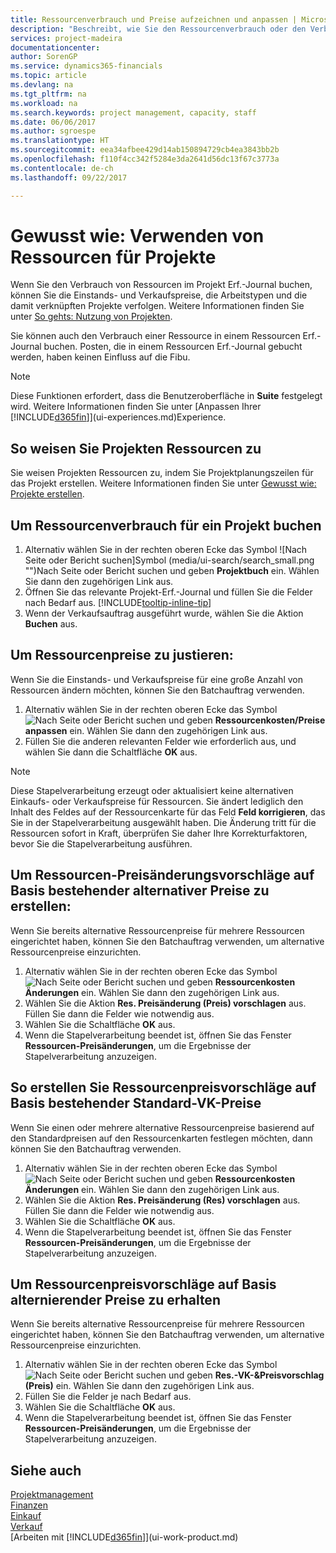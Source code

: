 ```yaml
---
title: Ressourcenverbrauch und Preise aufzeichnen und anpassen | Microsoft Docs
description: "Beschreibt, wie Sie den Ressourcenverbrauch oder den Verbrauch erfassen können, die einem Projekt zugeordnet sind, um Kosten, Preisen und Arbeitstypen zu verwalten."
services: project-madeira
documentationcenter: 
author: SorenGP
ms.service: dynamics365-financials
ms.topic: article
ms.devlang: na
ms.tgt_pltfrm: na
ms.workload: na
ms.search.keywords: project management, capacity, staff
ms.date: 06/06/2017
ms.author: sgroespe
ms.translationtype: HT
ms.sourcegitcommit: eea34afbee429d14ab150894729cb4ea3843bb2b
ms.openlocfilehash: f110f4cc342f5284e3da2641d56dc13f67c3773a
ms.contentlocale: de-ch
ms.lasthandoff: 09/22/2017

---
```

# <a name="how-to-use-resources-for-jobs"></a>Gewusst wie: Verwenden von Ressourcen für Projekte
Wenn Sie den Verbrauch von Ressourcen im Projekt Erf.-Journal buchen, können Sie die Einstands- und Verkaufspreise, die Arbeitstypen und die damit verknüpften Projekte verfolgen. Weitere Informationen finden Sie unter [So gehts: Nutzung von Projekten](projects-how-record-job-usage.md).

Sie können auch den Verbrauch einer Ressource in einem Ressourcen Erf.-Journal buchen. Posten, die in einem Ressourcen Erf.-Journal gebucht werden, haben keinen Einfluss auf die Fibu.

> [!NOTE]  
>   Diese Funktionen erfordert, dass die Benutzeroberfläche in **Suite** festgelegt wird. Weitere Informationen finden Sie unter [Anpassen Ihrer [!INCLUDE[d365fin](includes/d365fin_md.md)]](ui-experiences.md)Experience.

## <a name="to-assign-resources-to-jobs"></a>So weisen Sie Projekten Ressourcen zu
Sie weisen Projekten Ressourcen zu, indem Sie Projektplanungszeilen für das Projekt erstellen. Weitere Informationen finden Sie unter [Gewusst wie: Projekte erstellen](projects-how-create-jobs.md).

## <a name="to-record-resource-usage-for-a-job"></a>Um Ressourcenverbrauch für ein Projekt buchen
1. Alternativ wählen Sie in der rechten oberen Ecke das Symbol ![Nach Seite oder Bericht suchen]Symbol (media/ui-search/search_small.png "")Nach Seite oder Bericht suchen und geben **Projektbuch** ein. Wählen Sie dann den zugehörigen Link aus.
2. Öffnen Sie das relevante Projekt-Erf.-Journal und füllen Sie die Felder nach Bedarf aus. [!INCLUDE[tooltip-inline-tip](includes/tooltip-inline-tip_md.md)]
3. Wenn der Verkaufsauftrag ausgeführt wurde, wählen Sie die Aktion **Buchen** aus.

## <a name="to-adjust-resource-prices"></a>Um Ressourcenpreise zu justieren:
Wenn Sie die Einstands- und Verkaufspreise für eine große Anzahl von Ressourcen ändern möchten, können Sie den Batchauftrag verwenden.  

1. Alternativ wählen Sie in der rechten oberen Ecke das Symbol ![Nach Seite oder Bericht suchen](media/ui-search/search_small.png "Nach Seite oder Bericht suchen") und geben **Ressourcenkosten/Preise anpassen** ein. Wählen Sie dann den zugehörigen Link aus.
2. Füllen Sie die anderen relevanten Felder wie erforderlich aus, und wählen Sie dann die Schaltfläche **OK** aus.

> [!NOTE]  
>   Diese Stapelverarbeitung erzeugt oder aktualisiert keine alternativen Einkaufs- oder Verkaufspreise für Ressourcen. Sie ändert lediglich den Inhalt des Feldes auf der Ressourcenkarte für das Feld **Feld korrigieren**, das Sie in der Stapelverarbeitung ausgewählt haben. Die Änderung tritt für die Ressourcen sofort in Kraft, überprüfen Sie daher Ihre Korrekturfaktoren, bevor Sie die Stapelverarbeitung ausführen.

## <a name="to-get-resource-price-change-suggestions-based-on-existing-alternate-prices"></a>Um Ressourcen-Preisänderungsvorschläge auf Basis bestehender alternativer Preise zu erstellen:
Wenn Sie bereits alternative Ressourcenpreise für mehrere Ressourcen eingerichtet haben, können Sie den Batchauftrag verwenden, um alternative Ressourcenpreise einzurichten.

1. Alternativ wählen Sie in der rechten oberen Ecke das Symbol ![Nach Seite oder Bericht suchen](media/ui-search/search_small.png "Nach Seite oder Bericht suchen") und geben **Ressourcenkosten Änderungen** ein. Wählen Sie dann den zugehörigen Link aus.
2. Wählen Sie die Aktion **Res. Preisänderung (Preis) vorschlagen** aus. Füllen Sie dann die Felder wie notwendig aus.
3. Wählen Sie die Schaltfläche **OK** aus.  
4. Wenn die Stapelverarbeitung beendet ist, öffnen Sie das Fenster **Ressourcen-Preisänderungen**, um die Ergebnisse der Stapelverarbeitung anzuzeigen.

## <a name="to-get-resource-price-change-suggestions-based-on-standard-prices"></a>So erstellen Sie Ressourcenpreisvorschläge auf Basis bestehender Standard-VK-Preise
Wenn Sie einen oder mehrere alternative Ressourcenpreise basierend auf den Standardpreisen auf den Ressourcenkarten festlegen möchten, dann können Sie den Batchauftrag verwenden.  

1. Alternativ wählen Sie in der rechten oberen Ecke das Symbol ![Nach Seite oder Bericht suchen](media/ui-search/search_small.png "Nach Seite oder Bericht suchen") und geben **Ressourcenkosten Änderungen** ein. Wählen Sie dann den zugehörigen Link aus.
2. Wählen Sie die Aktion **Res. Preisänderung (Res) vorschlagen** aus. Füllen Sie dann die Felder wie notwendig aus.  
3. Wählen Sie die Schaltfläche **OK** aus.  
4. Wenn die Stapelverarbeitung beendet ist, öffnen Sie das Fenster **Ressourcen-Preisänderungen**, um die Ergebnisse der Stapelverarbeitung anzuzeigen.

## <a name="to-get-resource-price-change-suggestions-based-on-alternate-prices"></a>Um Ressourcenpreisvorschläge auf Basis alternierender Preise zu erhalten
Wenn Sie bereits alternative Ressourcenpreise für mehrere Ressourcen eingerichtet haben, können Sie den Batchauftrag verwenden, um alternative Ressourcenpreise einzurichten.

1. Alternativ wählen Sie in der rechten oberen Ecke das Symbol ![Nach Seite oder Bericht suchen](media/ui-search/search_small.png "Nach Seite oder Bericht suchen") und geben **Res.-VK-&Preisvorschlag (Preis)** ein. Wählen Sie dann den zugehörigen Link aus.  
2. Füllen Sie die Felder je nach Bedarf aus.
3. Wählen Sie die Schaltfläche **OK** aus.  
4. Wenn die Stapelverarbeitung beendet ist, öffnen Sie das Fenster **Ressourcen-Preisänderungen**, um die Ergebnisse der Stapelverarbeitung anzuzeigen.

## <a name="see-also"></a>Siehe auch
[Projektmanagement](projects-manage-projects.md)  
[Finanzen](finance.md)  
[Einkauf](purchasing-manage-purchasing.md)         
[Verkauf](sales-manage-sales.md)     
[Arbeiten mit [!INCLUDE[d365fin](includes/d365fin_md.md)]](ui-work-product.md)  


